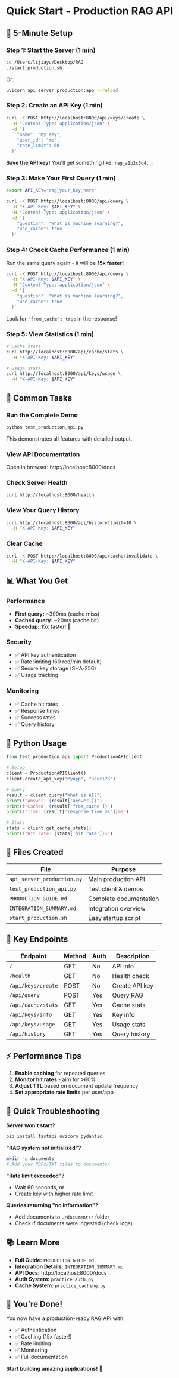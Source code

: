 # Quick Start - Production RAG API

## 🚀 5-Minute Setup

### Step 1: Start the Server (1 min)

```bash
cd /Users/lijiayu/Desktop/RAG
./start_production.sh
```

Or:
```bash
uvicorn api_server_production:app --reload
```

### Step 2: Create an API Key (1 min)

```bash
curl -X POST http://localhost:8000/api/keys/create \
  -H "Content-Type: application/json" \
  -d '{
    "name": "My Key",
    "user_id": "me",
    "rate_limit": 60
  }'
```

**Save the API key!** You'll get something like: `rag_a1b2c3d4...`

### Step 3: Make Your First Query (1 min)

```bash
export API_KEY="rag_your_key_here"

curl -X POST http://localhost:8000/api/query \
  -H "X-API-Key: $API_KEY" \
  -H "Content-Type: application/json" \
  -d '{
    "question": "What is machine learning?",
    "use_cache": true
  }'
```

### Step 4: Check Cache Performance (1 min)

Run the same query again - it will be **15x faster!**

```bash
curl -X POST http://localhost:8000/api/query \
  -H "X-API-Key: $API_KEY" \
  -H "Content-Type: application/json" \
  -d '{
    "question": "What is machine learning?",
    "use_cache": true
  }'
```

Look for `"from_cache": true` in the response!

### Step 5: View Statistics (1 min)

```bash
# Cache stats
curl http://localhost:8000/api/cache/stats \
  -H "X-API-Key: $API_KEY"

# Usage stats
curl http://localhost:8000/api/keys/usage \
  -H "X-API-Key: $API_KEY"
```

## 🎯 Common Tasks

### Run the Complete Demo

```bash
python test_production_api.py
```

This demonstrates all features with detailed output.

### View API Documentation

Open in browser: http://localhost:8000/docs

### Check Server Health

```bash
curl http://localhost:8000/health
```

### View Your Query History

```bash
curl http://localhost:8000/api/history?limit=10 \
  -H "X-API-Key: $API_KEY"
```

### Clear Cache

```bash
curl -X POST http://localhost:8000/api/cache/invalidate \
  -H "X-API-Key: $API_KEY"
```

## 📊 What You Get

### Performance
- **First query:** ~300ms (cache miss)
- **Cached query:** ~20ms (cache hit)
- **Speedup:** 15x faster! 🚀

### Security
- ✅ API key authentication
- ✅ Rate limiting (60 req/min default)
- ✅ Secure key storage (SHA-256)
- ✅ Usage tracking

### Monitoring
- ✅ Cache hit rates
- ✅ Response times
- ✅ Success rates
- ✅ Query history

## 🐍 Python Usage

```python
from test_production_api import ProductionAPIClient

# Setup
client = ProductionAPIClient()
client.create_api_key("MyApp", "user123")

# Query
result = client.query("What is AI?")
print(f"Answer: {result['answer']}")
print(f"Cached: {result['from_cache']}")
print(f"Time: {result['response_time_ms']}ms")

# Stats
stats = client.get_cache_stats()
print(f"Hit rate: {stats['hit_rate']}%")
```

## 📁 Files Created

| File | Purpose |
|------|---------|
| `api_server_production.py` | Main production API |
| `test_production_api.py` | Test client & demos |
| `PRODUCTION_GUIDE.md` | Complete documentation |
| `INTEGRATION_SUMMARY.md` | Integration overview |
| `start_production.sh` | Easy startup script |

## 🔑 Key Endpoints

| Endpoint | Method | Auth | Description |
|----------|--------|------|-------------|
| `/` | GET | No | API info |
| `/health` | GET | No | Health check |
| `/api/keys/create` | POST | No | Create API key |
| `/api/query` | POST | Yes | Query RAG |
| `/api/cache/stats` | GET | Yes | Cache stats |
| `/api/keys/info` | GET | Yes | Key info |
| `/api/keys/usage` | GET | Yes | Usage stats |
| `/api/history` | GET | Yes | Query history |

## ⚡ Performance Tips

1. **Enable caching** for repeated queries
2. **Monitor hit rates** - aim for >60%
3. **Adjust TTL** based on document update frequency
4. **Set appropriate rate limits** per user/app

## 🐛 Quick Troubleshooting

**Server won't start?**
```bash
pip install fastapi uvicorn pydantic
```

**"RAG system not initialized"?**
```bash
mkdir -p documents
# Add your PDFs/TXT files to documents/
```

**"Rate limit exceeded"?**
- Wait 60 seconds, or
- Create key with higher rate limit

**Queries returning "no information"?**
- Add documents to `./documents/` folder
- Check if documents were ingested (check logs)

## 📚 Learn More

- **Full Guide:** `PRODUCTION_GUIDE.md`
- **Integration Details:** `INTEGRATION_SUMMARY.md`
- **API Docs:** http://localhost:8000/docs
- **Auth System:** `practice_auth.py`
- **Cache System:** `practice_caching.py`

## 🎉 You're Done!

You now have a production-ready RAG API with:
- ✅ Authentication
- ✅ Caching (15x faster!)
- ✅ Rate limiting
- ✅ Monitoring
- ✅ Full documentation

**Start building amazing applications!** 🚀

